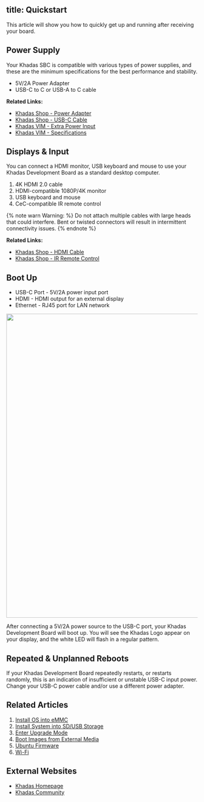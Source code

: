 title: Quickstart
---

This article will show you how to quickly get up and running after receiving your board.

## Power Supply
Your Khadas SBC is compatible with various types of power supplies, and these are the minimum specifications for the best performance and stability.

* 5V/2A Power Adapter
* USB-C to C or USB-A to C cable

**Related Links:**
* [Khadas Shop - Power Adapter](https://www.khadas.com/product-page/power-adapter)
* [Khadas Shop - USB-C Cable](https://www.khadas.com/product-page/usb-c-cable)
* [Khadas VIM - Extra Power Input](/linux/vim1/ExtraPowerInput.html)
* [Khadas VIM - Specifications](https://www.khadas.com/vim)

## Displays & Input
You can connect a HDMI monitor, USB keyboard and mouse to use your Khadas Development Board as a standard desktop computer.

1. 4K HDMI 2.0 cable
2. HDMI-compatible 1080P/4K monitor
3. USB keyboard and mouse
4. CeC-compatible IR remote control

{% note warn Warning: %}
Do not attach multiple cables with large heads that could interfere. Bent or twisted connectors will result in intermittent connectivity issues.
{% endnote %}

**Related Links:**
* [Khadas Shop - HDMI Cable](https://www.khadas.com/product-page/hdmi-cable)
* [Khadas Shop - IR Remote Control](https://www.khadas.com/product-page/ir-remote)

## Boot Up

* USB-C Port - 5V/2A power input port
* HDMI - HDMI output for an external display
* Ethernet - RJ45 port for LAN network

<img src="/linux/images/vim1/QuickStart.jpg" width=800px>

After connecting a 5V/2A power source to the USB-C port, your Khadas Development Board will boot up. You will see the Khadas Logo appear on your display, and the white LED will flash in a regular pattern.

## Repeated & Unplanned Reboots
If your Khadas Development Board repeatedly restarts, or restarts randomly, this is an indication of insufficient or unstable USB-C input power. Change your USB-C power cable and/or use a different power adapter.

## Related Articles

1. [Install OS into eMMC](/linux/vim1/InstallOsIntoEmmc.html)
2. [Install System into SD/USB Storage](/linux/vim1/InstallOsIntoSdusb.html)
3. [Enter Upgrade Mode](/linux/vim1/BootIntoUpgradeMode.html)
4. [Boot Images from External Media](/linux/vim1/BootFromExtMedia.html)
5. [Ubuntu Firmware](/linux/firmware/Vim1UbuntuFirmware.html)
6. [Wi-Fi](/linux/vim1/Wifi.html)

## External Websites
* [Khadas Homepage](https://www.khadas.com)
* [Khadas Community](https://forum.khadas.com)

